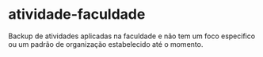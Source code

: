 # atividade-faculdade
Backup de atividades aplicadas na faculdade e não tem um foco especifico ou um padrão de organização estabelecido até o momento.
